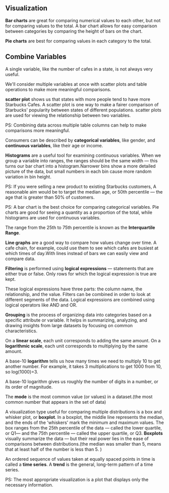 ## Visualization

**Bar charts** are great for comparing numerical values to each other, but not for comparing values to the total. A bar chart allows for easy comparison between categories by comparing the height of bars on the chart. 

**Pie charts** are best for comparing values in each category to the total.

## Combine Variables

A single variable, like the number of cafes in a state, is not always very useful.

We'll consider multiple variables at once with scatter plots and table operations to make more meaningful comparisons.

**scatter plot** shows us that states with more people tend to have more Starbucks Cafes. A scatter plot is one way to make a fairer comparison of Starbucks' popularity between states of different populations. scatter plots are used for viewing the relationship between two variables.

PS: Combining data across multiple table columns can help to make comparisons more meaningful.

Consumers can be described by **categorical variables**, like gender, and **continuous variables**, like their age or income.

**Histograms** are a useful tool for examining continuous variables. When we group a variable into ranges, the ranges should be the same width — this turns our bar chart into a histogram.Narrower bins show a more detailed picture of the data, but small numbers in each bin cause more random variation in bin height.

PS: If you were selling a new product to existing Starbucks customers, A reasonable aim would be to target the median age, or 50th percentile — the age that is greater than 50% of customers.

PS: A bar chart is the best choice for comparing categorical variables. Pie charts are good for seeing a quantity as a proportion of the total, while histograms are used for continuous variables. 

The range from the 25th to 75th percentile is known as the **Interquartile Range**.

**Line graphs** are a good way to compare how values change over time. A cafe chain, for example, could use them to see which cafes are busiest at which times of day.With lines instead of bars we can easily view and compare data.

**Filtering** is performed using **logical expressions** — statements that are either true or false. Only rows for which the logical expression is true are kept.

These logical expressions have three parts: the column name, the relationship, and the value. Filters can be combined in order to look at different segments of the data. Logical expressions are combined using logical operators like AND and OR. 

**Grouping**  is the process of organizing data into categories based on a specific attribute or variable. It helps in summarizing, analyzing, and drawing insights from large datasets by focusing on common characteristics.

On a **linear scale**, each unit corresponds to adding the same amount. On a **logarithmic scale**, each unit corresponds to multiplying by the same amount.

A base-10 **logarithm** tells us how many times we need to multiply 10 to get another number. For example, it takes 3 multiplications to get 1000 from 10, so log⁡(1000)=3.

A base-10 logarithm gives us roughly the number of digits in a number, or its order of magnitude. 

The **mode** is the most common value (or values) in a dataset.(the most common number that appears in the set of data)

 A visualization type useful for comparing multiple distributions is a box and whisker plot, or **boxplot**. In a boxplot, the middle line represents the median, and the ends of the 'whiskers' mark the minimum and maximum values.
 The box ranges from the 25th percentile of the data — called the lower quartile, or Q1— and the 75th percentile — called the upper quartile, or Q3​. **Boxplots** visually summarize the data — but their real power lies in the ease of comparisons between distributions.(the median was smaller than 5, means that at least half of the number is less than 5. )

 An ordered sequence of values taken at equally spaced points in time is called a **time series**. A **trend** is the general, long-term pattern of a time series.

 PS: The most appropriate visualization is a plot that displays only the necessary information. 


